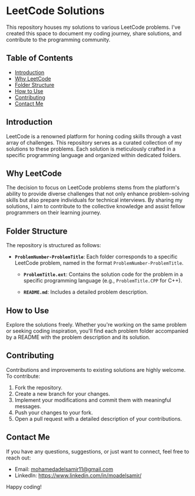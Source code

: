 # LeetCode Solutions

This repository houses my solutions to various LeetCode problems. I've created this space to document my coding journey, share solutions, and contribute to the programming community.

## Table of Contents

- [Introduction](#introduction)
- [Why LeetCode](#why-leetcode)
- [Folder Structure](#folder-structure)
- [How to Use](#how-to-use)
- [Contributing](#contributing)
- [Contact Me](#contact-me)

## Introduction

LeetCode is a renowned platform for honing coding skills through a vast array of challenges. This repository serves as a curated collection of my solutions to these problems. Each solution is meticulously crafted in a specific programming language and organized within dedicated folders.

## Why LeetCode

The decision to focus on LeetCode problems stems from the platform's ability to provide diverse challenges that not only enhance problem-solving skills but also prepare individuals for technical interviews. By sharing my solutions, I aim to contribute to the collective knowledge and assist fellow programmers on their learning journey.

## Folder Structure

The repository is structured as follows:

- **`ProblemNumber-ProblemTitle`**: Each folder corresponds to a specific LeetCode problem, named in the format `ProblemNumber-ProblemTitle`.

  - **`ProblemTitle.ext`**: Contains the solution code for the problem in a specific programming language (e.g., `ProblemTitle.CPP` for C++).

  - **`README.md`**: Includes a detailed problem description.

## How to Use

Explore the solutions freely. Whether you're working on the same problem or seeking coding inspiration, you'll find each problem folder accompanied by a README with the problem description and its solution.

## Contributing

Contributions and improvements to existing solutions are highly welcome. To contribute:

1. Fork the repository.
2. Create a new branch for your changes.
3. Implement your modifications and commit them with meaningful messages.
4. Push your changes to your fork.
5. Open a pull request with a detailed description of your contributions.

## Contact Me

If you have any questions, suggestions, or just want to connect, feel free to reach out:

- Email: mohamedadelsamir11@gmail.com
- LinkedIn: https://www.linkedin.com/in/moadelsamir/

Happy coding!
